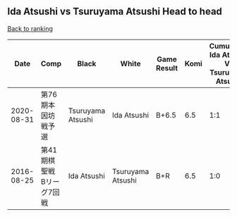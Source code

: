 ## Ida Atsushi vs Tsuruyama Atsushi Head to head

[Back to ranking](../../index.md)




| **Date** | **Comp** | **Black** | **White** | **Game Result** | **Komi** | **Cumulative Ida Atsushi Vs Tsuruyama Atsushi** | **Ida Atsushi Streak** | **Tsuruyama Atsushi Streak** | 
| --- | --- | --- | --- | --- | --- | --- | --- | --- |
| 2020-08-31 | 第76期本因坊戦予選 | Tsuruyama Atsushi | Ida Atsushi | B+6.5 | 6.5 | 1:1 | 0 | 1 | 
| 2016-08-25 | 第41期棋聖戦　Bリーグ7回戦 | Ida Atsushi | Tsuruyama Atsushi | B+R | 6.5 | 1:0 | 1 | 0 |




